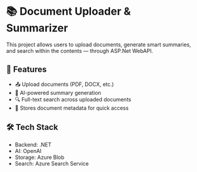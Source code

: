 # 📚 Document Uploader & Summarizer

This project allows users to upload documents, generate smart summaries, and search within the contents — through ASP.Net WebAPI.

## 🚀 Features

- 📤 Upload documents (PDF, DOCX, etc.)
- 🧠 AI-powered summary generation
- 🔍 Full-text search across uploaded documents
- 💾 Stores document metadata for quick access

## 🛠️ Tech Stack

- Backend: .NET
- AI: OpenAI
- Storage: Azure Blob
- Search: Azure Search Service


